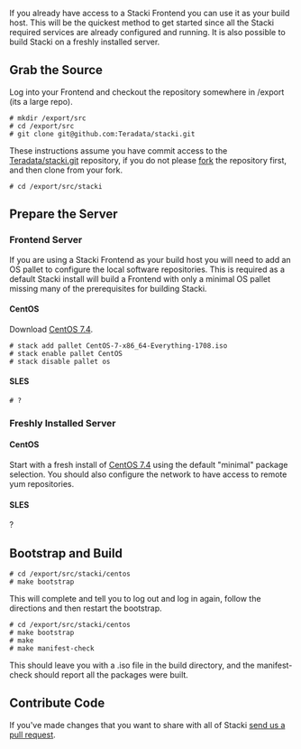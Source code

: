 If you already have access to a Stacki Frontend you can use it as your build host.
This will be the quickest method to get started since all the Stacki required services are already configured and running.
It is also possible to build Stacki on a freshly installed server.

## Grab the Source

Log into your Frontend and checkout the repository somewhere in /export (its a large repo).

```
# mkdir /export/src
# cd /export/src
# git clone git@github.com:Teradata/stacki.git
```

These instructions assume you have commit access to the
[Teradata/stacki.git](https://github.com/Teradata/stacki) repository,
if you do not please
[fork](https://help.github.com/articles/fork-a-repo/) the repository
first, and then clone from your fork.

```
# cd /export/src/stacki
```

## Prepare the Server

### Frontend Server

If you are using a Stacki Frontend as your build host you will need to
add an OS pallet to configure the local software repositories.  This
is required as a default Stacki install will build a Frontend with
only a minimal OS pallet missing many of the prerequisites for
building Stacki.

#### CentOS

Download [CentOS 7.4](http://isoredirect.centos.org/centos/7/isos/x86_64/CentOS-7-x86_64-Everything-1708.iso).

```
# stack add pallet CentOS-7-x86_64-Everything-1708.iso
# stack enable pallet CentOS
# stack disable pallet os
```

#### SLES

```
# ?
```


### Freshly Installed Server

#### CentOS

Start with a fresh install of [CentOS
7.4](http://isoredirect.centos.org/centos/7/isos/x86_64/CentOS-7-x86_64-Everything-1708.iso)
using the default "minimal" package selection. You should also
configure the network to have access to remote yum repositories.

#### SLES

?


## Bootstrap and Build

```
# cd /export/src/stacki/centos
# make bootstrap
```

This will complete and tell you to log out and log in again, follow the directions and then restart the bootstrap.

```
# cd /export/src/stacki/centos
# make bootstrap
# make
# make manifest-check
```

This should leave you with a .iso file in the build directory, and the
manifest-check should report all the packages were built.



## Contribute Code

If you've made changes that you want to share with all of Stacki [send us a pull request](https://github.com/Teradata/stacki/pulls).

